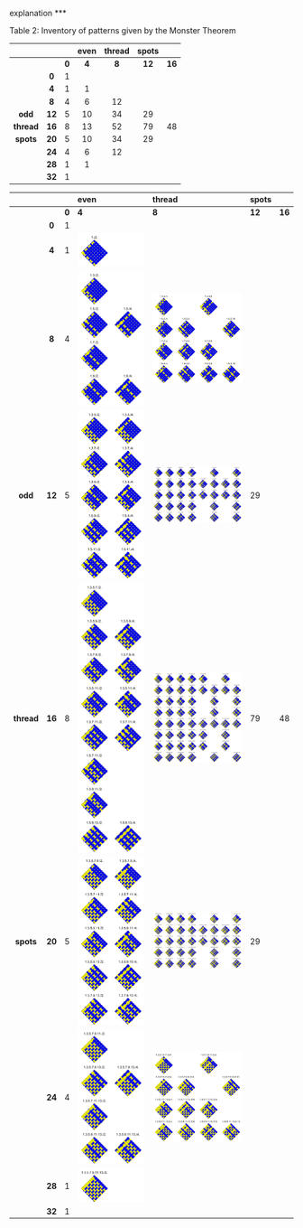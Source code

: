 explanation ***

Table 2:  Inventory of patterns given by the Monster Theorem

||   |   | **even**| **thread**| **spots**| |
|:---:|:---:|:---:|:----:|:--------:|:------:|:---:|
|| |**0**| **4**  |  **8**    |**12**   | **16** |
||**0**|1|     |       |     |    |
||**4**|1|1|||||
||**8**|4|6|12|
|**odd**|**12**|5|10|34|29|
|**thread**|**16**|8|13|52|79|48|
|**spots**|**20**|5|10|34|29|
||**24**|4|6|12|
||**28**|1|1|
||**32**|1|


||   |   | **even**| **thread**| **spots**| |
|:---:|:---:|:---|:----|:--------|:------|:---|
|| |**0**| **4**  |  **8**    |**12**   | **16** |
||**0**|1|     |       |     |    |
||**4**|1|![4plus4spots](4plus4spots.svg)|||||
||**8**|4|![8plus4spots](8plus4spots.svg)|![8plus8spots](8plus8spots.svg)|
|**odd**|**12**|5|![12plus4spots](12plus4spots.svg)|![12plus8spots](12plus8spots.svg)|29|
|**thread**|**16**|8|![16plus4spots](16plus4spots.svg)|![16plus8spots](16plus8spots.svg)|79|48|
|**spots**|**20**|5|![20plus4spots](20plus4spots.svg)|![20plus8spots](20plus8spots.svg)|29|
||**24**|4|![24plus4spots](24plus4spots.svg)|![24plus8spots](24plus8spots.svg)|
||**28**|1|![28plus4spots](28plus4spots.svg)|
||**32**|1|
